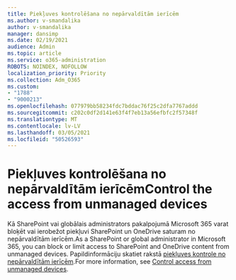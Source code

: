 ```yaml
---
title: Piekļuves kontrolēšana no nepārvaldītām ierīcēm
ms.author: v-smandalika
author: v-smandalika
manager: dansimp
ms.date: 02/19/2021
audience: Admin
ms.topic: article
ms.service: o365-administration
ROBOTS: NOINDEX, NOFOLLOW
localization_priority: Priority
ms.collection: Adm_O365
ms.custom:
- "1788"
- "9000213"
ms.openlocfilehash: 077979bb58234fdc7bddac76f25c2dfa7767addd
ms.sourcegitcommit: c202c0df2d141e63f4f7eb13a56efbfc2f57348f
ms.translationtype: MT
ms.contentlocale: lv-LV
ms.lasthandoff: 03/05/2021
ms.locfileid: "50526593"
---
```

# <a name="control-the-access-from-unmanaged-devices"></a><span data-ttu-id="48578-102">Piekļuves kontrolēšana no nepārvaldītām ierīcēm</span><span class="sxs-lookup"><span data-stu-id="48578-102">Control the access from unmanaged devices</span></span>

<span data-ttu-id="48578-103">Kā SharePoint vai globālais administrators pakalpojumā Microsoft 365 varat bloķēt vai ierobežot piekļuvi SharePoint un OneDrive saturam no nepārvaldītām ierīcēm.</span><span class="sxs-lookup"><span data-stu-id="48578-103">As a SharePoint or global administrator in Microsoft 365, you can block or limit access to SharePoint and OneDrive content from unmanaged devices.</span></span> <span data-ttu-id="48578-104">Papildinformāciju skatiet rakstā [piekļuves kontrole no nepārvaldītām ierīcēm](https://docs.microsoft.com/sharepoint/control-access-from-unmanaged-devices).</span><span class="sxs-lookup"><span data-stu-id="48578-104">For more information, see [Control access from unmanaged devices](https://docs.microsoft.com/sharepoint/control-access-from-unmanaged-devices).</span></span>